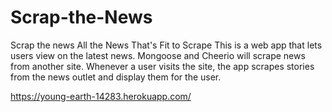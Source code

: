 # Scrap-the-News

Scrap the news
All the News That's Fit to Scrape
This is a web app that lets users view on the latest news. Mongoose and Cheerio will scrape news from another site.
Whenever a user visits the site, the app scrapes stories from the news outlet and display them for the user.


https://young-earth-14283.herokuapp.com/


